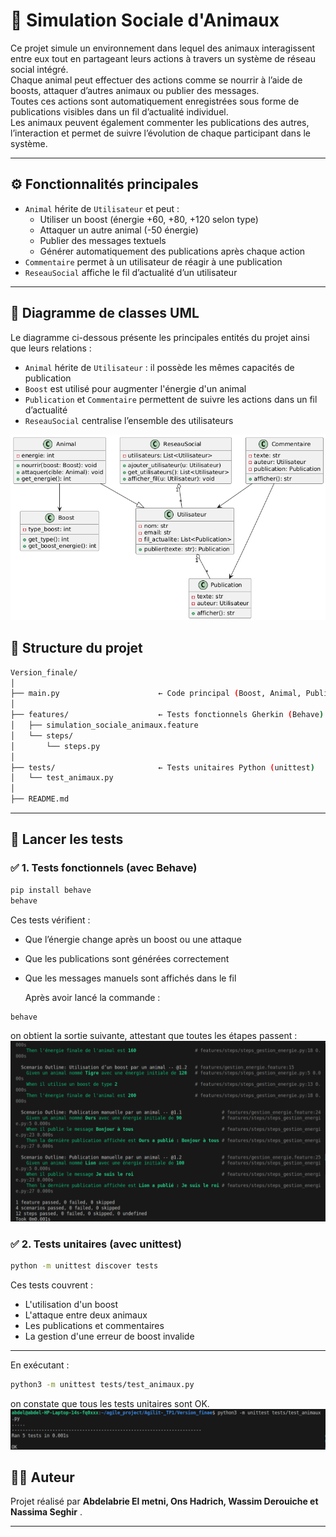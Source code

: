 # 🐾 Simulation Sociale d'Animaux 

Ce projet simule un environnement dans lequel des animaux interagissent entre eux tout en partageant leurs actions à travers un système de réseau social intégré.  
Chaque animal peut effectuer des actions comme se nourrir à l’aide de boosts, attaquer d’autres animaux ou publier des messages.  
Toutes ces actions sont automatiquement enregistrées sous forme de publications visibles dans un fil d’actualité individuel.  
Les animaux peuvent également commenter les publications des autres, l’interaction et permet de suivre l’évolution de chaque participant dans le système.

---


## ⚙️ Fonctionnalités principales

- `Animal` hérite de `Utilisateur` et peut :
  - Utiliser un boost (énergie +60, +80, +120 selon type)
  - Attaquer un autre animal (-50 énergie)
  - Publier des messages textuels
  - Générer automatiquement des publications après chaque action
- `Commentaire` permet à un utilisateur de réagir à une publication
- `ReseauSocial` affiche le fil d’actualité d’un utilisateur

---

## 🧬 Diagramme de classes UML

Le diagramme ci-dessous présente les principales entités du projet ainsi que leurs relations :

- `Animal` hérite de `Utilisateur` : il possède les mêmes capacités de publication
- `Boost` est utilisé pour augmenter l'énergie d'un animal
- `Publication` et `Commentaire` permettent de suivre les actions dans un fil d’actualité
- `ReseauSocial` centralise l’ensemble des utilisateurs

![Diagramme UML](images/diag_classs.png)

## 📁 Structure du projet

```bash
Version_finale/
│
├── main.py                      ← Code principal (Boost, Animal, Publication, etc.)
│
├── features/                    ← Tests fonctionnels Gherkin (Behave)
│   ├── simulation_sociale_animaux.feature
│   └── steps/
│       └── steps.py
│
├── tests/                       ← Tests unitaires Python (unittest)
│   └── test_animaux.py
│
├── README.md                    
```

---

## 🧪 Lancer les tests

### ✅ 1. Tests fonctionnels (avec Behave)

```bash
pip install behave
behave
```

Ces tests vérifient :
- Que l’énergie change après un boost ou une attaque
- Que les publications sont générées correctement
- Que les messages manuels sont affichés dans le fil

  Après avoir lancé la commande :
```bash
behave
```
on obtient la sortie suivante, attestant que toutes les étapes passent :
![Test fonctionnels](images/Test_fonc.png)

### ✅ 2. Tests unitaires (avec unittest)

```bash
python -m unittest discover tests
```

Ces tests couvrent :
- L'utilisation d'un boost
- L'attaque entre deux animaux
- Les publications et commentaires
- La gestion d'une erreur de boost invalide

---
En exécutant :
```bash
python3 -m unittest tests/test_animaux.py
```
on constate que tous les tests unitaires sont OK.
![Test unitaires](images/Test_uni.png)

## 👨‍🎓 Auteur

Projet réalisé par **Abdelabrie El metni, Ons Hadrich, Wassim Derouiche et Nassima Seghir** .

---
